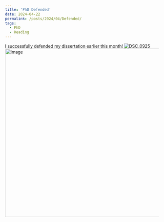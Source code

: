 ```yaml
---
title: 'PhD Defended'
date: 2024-04-22
permalink: /posts/2024/04/Defended/
tags:
  - PhD
  - Reading
---
```


I successfully defended my dissertation earlier this month!
![DSC_0925](https://github.com/smeisler/smeisler.github.io/assets/27028726/929cf3f7-1a76-4287-ab9a-b556580e4033)
<img width="552" alt="image" src="https://github.com/smeisler/smeisler.github.io/assets/27028726/07d1b6f4-4382-44c3-9ea8-a14b0a37fcc6">

